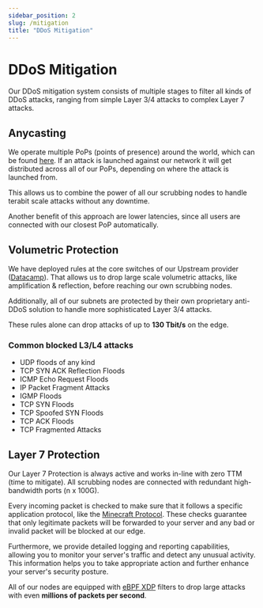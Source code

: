 ```yaml
---
sidebar_position: 2
slug: /mitigation
title: "DDoS Mitigation"
---
```


# DDoS Mitigation

Our DDoS mitigation system consists of multiple stages to filter all kinds of DDoS attacks,
ranging from simple Layer 3/4 attacks to complex Layer 7 attacks.

## Anycasting

We operate multiple PoPs (points of presence) around the world, which can be found
[here](locations.md).
If an attack is launched against our network it will get distributed across all of our PoPs,
depending on where the attack is launched from.

This allows us to combine the power of all our scrubbing nodes to handle terabit scale attacks
without any downtime.

Another benefit of this approach are lower latencies, since all users are connected with our
closest PoP automatically.

## Volumetric Protection

We have deployed rules at the core switches of our Upstream provider ([Datacamp](https://www.datacamp.co.uk)).
That allows us to drop large scale volumetric attacks, like amplification & reflection, before reaching our
own scrubbing nodes.

Additionally, all of our subnets are protected by their own proprietary anti-DDoS solution
to handle more sophisticated Layer 3/4 attacks.

These rules alone can drop attacks of up to **130 Tbit/s** on the edge.

### Common blocked L3/L4 attacks
- UDP floods of any kind
- TCP SYN ACK Reflection Floods
- ICMP Echo Request Floods
- IP Packet Fragment Attacks
- IGMP Floods
- TCP SYN Floods
- TCP Spoofed SYN Floods
- TCP ACK Floods
- TCP Fragmented Attacks

## Layer 7 Protection

Our Layer 7 Protection is always active and works in-line with zero TTM (time to mitigate).
All scrubbing nodes are connected with redundant high-bandwidth ports (n x 100G).

Every incoming packet is checked to make sure that it follows a specific application protocol,
like the [Minecraft Protocol](https://wiki.vg/Protocol).
These checks guarantee that only legitimate packets will be forwarded to your server
and any bad or invalid packet will be blocked at our edge.

Furthermore, we provide detailed logging and reporting capabilities,
allowing you to monitor your server's traffic and detect any unusual activity.
This information helps you to take appropriate action and further enhance your server's security posture.

All of our nodes are equipped with [eBPF XDP](https://en.wikipedia.org/wiki/Express_Data_Path) filters
to drop large attacks with even **millions of packets per second**.